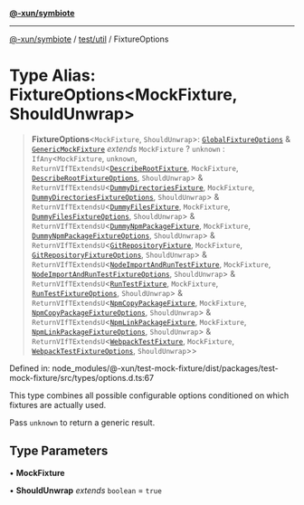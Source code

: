 [**@-xun/symbiote**](../../../README.md)

***

[@-xun/symbiote](../../../README.md) / [test/util](../README.md) / FixtureOptions

# Type Alias: FixtureOptions\<MockFixture, ShouldUnwrap\>

> **FixtureOptions**\<`MockFixture`, `ShouldUnwrap`\>: [`GlobalFixtureOptions`](GlobalFixtureOptions.md) & [`GenericMockFixture`](GenericMockFixture.md) *extends* `MockFixture` ? `unknown` : `IfAny`\<`MockFixture`, `unknown`, `ReturnVIfTExtendsU`\<[`DescribeRootFixture`](DescribeRootFixture.md), `MockFixture`, [`DescribeRootFixtureOptions`](DescribeRootFixtureOptions.md), `ShouldUnwrap`\> & `ReturnVIfTExtendsU`\<[`DummyDirectoriesFixture`](DummyDirectoriesFixture.md), `MockFixture`, [`DummyDirectoriesFixtureOptions`](DummyDirectoriesFixtureOptions.md), `ShouldUnwrap`\> & `ReturnVIfTExtendsU`\<[`DummyFilesFixture`](DummyFilesFixture.md), `MockFixture`, [`DummyFilesFixtureOptions`](DummyFilesFixtureOptions.md), `ShouldUnwrap`\> & `ReturnVIfTExtendsU`\<[`DummyNpmPackageFixture`](DummyNpmPackageFixture.md), `MockFixture`, [`DummyNpmPackageFixtureOptions`](DummyNpmPackageFixtureOptions.md), `ShouldUnwrap`\> & `ReturnVIfTExtendsU`\<[`GitRepositoryFixture`](GitRepositoryFixture.md), `MockFixture`, [`GitRepositoryFixtureOptions`](GitRepositoryFixtureOptions.md), `ShouldUnwrap`\> & `ReturnVIfTExtendsU`\<[`NodeImportAndRunTestFixture`](NodeImportAndRunTestFixture.md), `MockFixture`, [`NodeImportAndRunTestFixtureOptions`](NodeImportAndRunTestFixtureOptions.md), `ShouldUnwrap`\> & `ReturnVIfTExtendsU`\<[`RunTestFixture`](RunTestFixture.md), `MockFixture`, [`RunTestFixtureOptions`](RunTestFixtureOptions.md), `ShouldUnwrap`\> & `ReturnVIfTExtendsU`\<[`NpmCopyPackageFixture`](NpmCopyPackageFixture.md), `MockFixture`, [`NpmCopyPackageFixtureOptions`](NpmCopyPackageFixtureOptions.md), `ShouldUnwrap`\> & `ReturnVIfTExtendsU`\<[`NpmLinkPackageFixture`](NpmLinkPackageFixture.md), `MockFixture`, [`NpmLinkPackageFixtureOptions`](NpmLinkPackageFixtureOptions.md), `ShouldUnwrap`\> & `ReturnVIfTExtendsU`\<[`WebpackTestFixture`](WebpackTestFixture.md), `MockFixture`, [`WebpackTestFixtureOptions`](WebpackTestFixtureOptions.md), `ShouldUnwrap`\>\>

Defined in: node\_modules/@-xun/test-mock-fixture/dist/packages/test-mock-fixture/src/types/options.d.ts:67

This type combines all possible configurable options conditioned on which
fixtures are actually used.

Pass `unknown` to return a generic result.

## Type Parameters

• **MockFixture**

• **ShouldUnwrap** *extends* `boolean` = `true`
